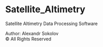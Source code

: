 # Satellite_Altimetry
Satellite Altimetry Data Processing Software

Author: Alexandr Sokolov  
© All Rights Reserved
